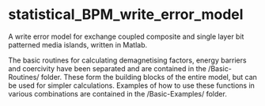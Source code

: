 # statistical_BPM_write_error_model
A write error model for exchange coupled composite and single layer bit patterned media islands, written in Matlab. 

The basic routines for calculating demagnetising factors, energy barriers and coercivity have been separated and are contained in the /Basic-Routines/ folder. These form the building blocks of the entire model, but can be used for simpler calculations. Examples of how to use these functions in various combinations are contained in the /Basic-Examples/ folder.   
